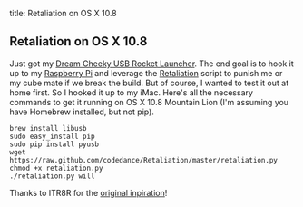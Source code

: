 title: Retaliation on OS X 10.8

Retaliation on OS X 10.8
------------------------

Just got my [Dream Cheeky USB Rocket Launcher](http://www.dreamcheeky.com/thunder-missile-launcher). The end goal is to hook it up to my [Raspberry Pi](http://www.raspberrypi.org) and leverage the [Retaliation](https://github.com/codedance/Retaliation#readme) script to punish me or my cube mate if we break the build. But of course, I wanted to test it out at home first. So I hooked it up to my iMac. Here's all the necessary commands to get it running on OS X 10.8 Mountain Lion (I'm assuming you have Homebrew installed, but not pip).

	brew install libusb
	sudo easy_install pip
	sudo pip install pyusb
	wget https://raw.github.com/codedance/Retaliation/master/retaliation.py
	chmod +x retaliation.py
	./retaliation.py will

Thanks to ITR8R for the [original inpiration](http://itr8r.tumblr.com/post/31840231144/raspberry-pi-retaliation)!
